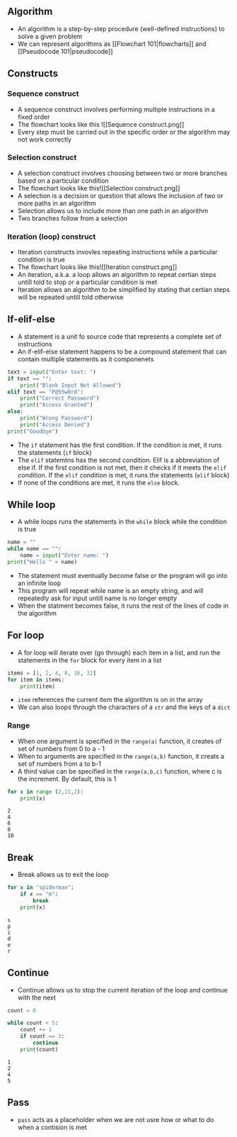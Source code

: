 ## Algorithm
- An algorithm is a step-by-step procedure (well-defined instructions) to solve a given problem
- We can represent algorithms as [[Flowchart 101|flowcharts]] and [[Pseudocode 101|pseudocode]]
## Constructs
### Sequence construct
- A sequence construct involves performing multiple instructions in a fixed order
- The flowchart looks like this
![[Sequence construct.png]]
- Every step must be carried out in the specific order or the algorithm may not work correctly
### Selection construct
- A selection construct involves choosing between two or more branches based on a particular condition
- The flowchart looks like this![[Selection construct.png]]
- A selection is a decision or question that allows the inclusion of two or more paths in an algorithm
- Selection allows us to include more than one path in an algorithm
- Two branches follow from a selection
### Iteration (loop) construct
- Iteration constructs invovles repeating instructions while a particular condition is true
- The flowchart looks like this![[Iteration construct.png]]
- An iteration, a.k.a. a loop allows an algorithm to repeat certian steps untill told to stop or a particular condition is met
- Iteration allows an algorithm to be simplified by stating that certian steps will be repeated untill told otherwise
## If-elif-else
- A statement is a unit fo source code that represents a complete set of instructions
- An if-elif-else statement happens to be a compound statement that can contain multiple statements as it componenets
```Python
text = input("Enter text: ")
if text == "":
    print("Blank Input Not Allowed")
elif text == "P@55w0rd":
    print("Correct Password")
    print("Access Granted")
else:
    print("Wrong Password")
    print("Access Denied")
print("Goodbye")
```
- The `if` statement has the first condition. If the condition is met, it runs the statements (`if` block)
- The `elif` statemtns has the second condition. Elif is a abbreviation of else if. If the first condition is not met, then it checks if it meets the `elif` condition. If the `elif` condition is met, it runs the statements (`elif` block)
- If none of the conditions are met, it runs the `else` block.
## While loop
- A while loops runs the statements in the `while` block while the condition is true
```Python
name = ""
while name == "":
    name = input("Enter name: ")
print("Hello " + name)
```
- The statement must eventually become false or the program will go into an infinite loop
- This program will repeat while name is an empty string, and will repeatedly ask for input untill name is no longer empty
- When the statment becomes false, it runs the rest of the lines of code in the algorithm
## For loop
- A for loop will iterate over (go through) each item in a list, and run the statements in the `for` block for every item in a list
```Python
items = [1, 2, 4, 8, 16, 32]
for item in items:
    print(item)
```
- `item` references the current item the algorithm is on in the array
- We can also loops through the characters of a `str` and the keys of a `dict`
### Range
- When one argument is specified in the `range(a)` function, it creates of set of numbers from 0 to a - 1
- When to arguments are specified in the `range(a,b)` function, it creats a set of numbers from a to b-1
- A third value can be specified in the `range(a,b,c)` function, where c is the increment. By default, this is 1
```python
for x in range (2,11,2):
	print(x)
```
```Terminal
2
4
6
8
10
```
## Break
- Break allows us to exit the loop
```Python
for x in "spiderman":
	if x == "m":
		break
	print(x)
```
```Terminal
s
p
i
d
e
r
```
## Continue
- Continue allows us to stop the current iteration of the loop and continue with the next
```Python
count = 0 

while count < 5:
	count += 1
	if count == 3:
		continue
	print(count)
```
```Terminal
1
2
4
5
```
## Pass
- `pass` acts as a placeholder when we are not usre how or what to do when a contision is met
